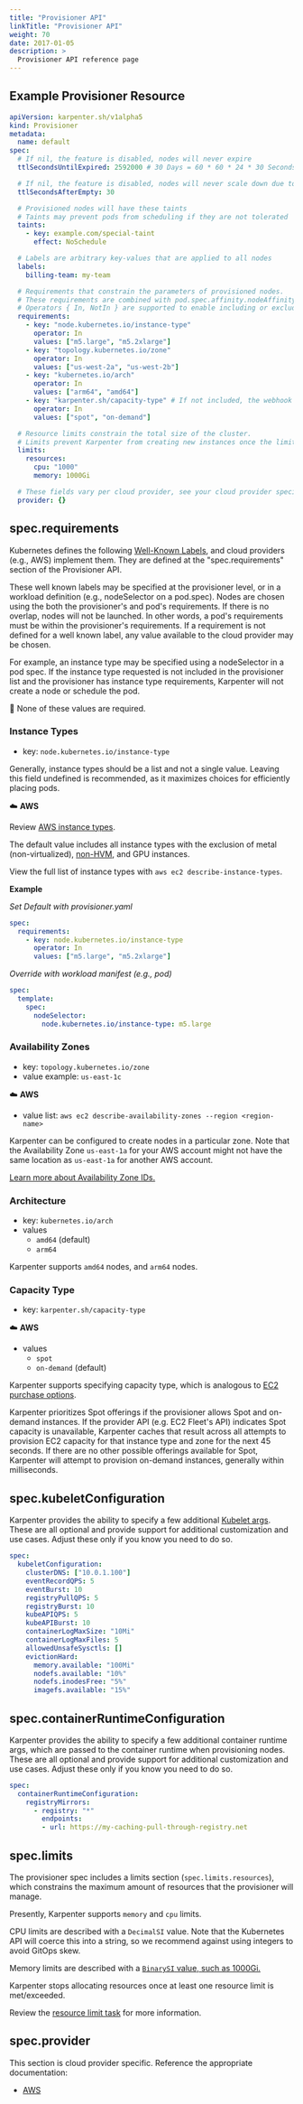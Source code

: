 ```yaml
---
title: "Provisioner API"
linkTitle: "Provisioner API"
weight: 70
date: 2017-01-05
description: >
  Provisioner API reference page
---
```


## Example Provisioner Resource

```yaml
apiVersion: karpenter.sh/v1alpha5
kind: Provisioner
metadata:
  name: default
spec:
  # If nil, the feature is disabled, nodes will never expire
  ttlSecondsUntilExpired: 2592000 # 30 Days = 60 * 60 * 24 * 30 Seconds;

  # If nil, the feature is disabled, nodes will never scale down due to low utilization
  ttlSecondsAfterEmpty: 30

  # Provisioned nodes will have these taints
  # Taints may prevent pods from scheduling if they are not tolerated
  taints:
    - key: example.com/special-taint
      effect: NoSchedule

  # Labels are arbitrary key-values that are applied to all nodes
  labels:
    billing-team: my-team

  # Requirements that constrain the parameters of provisioned nodes.
  # These requirements are combined with pod.spec.affinity.nodeAffinity rules.
  # Operators { In, NotIn } are supported to enable including or excluding values
  requirements:
    - key: "node.kubernetes.io/instance-type"
      operator: In
      values: ["m5.large", "m5.2xlarge"]
    - key: "topology.kubernetes.io/zone"
      operator: In
      values: ["us-west-2a", "us-west-2b"]
    - key: "kubernetes.io/arch"
      operator: In
      values: ["arm64", "amd64"]
    - key: "karpenter.sh/capacity-type" # If not included, the webhook for the AWS cloud provider will default to on-demand
      operator: In
      values: ["spot", "on-demand"]

  # Resource limits constrain the total size of the cluster.
  # Limits prevent Karpenter from creating new instances once the limit is exceeded.
  limits:
    resources:
      cpu: "1000"
      memory: 1000Gi

  # These fields vary per cloud provider, see your cloud provider specific documentation
  provider: {}
```

## spec.requirements

Kubernetes defines the following [Well-Known Labels](https://kubernetes.io/docs/reference/labels-annotations-taints/), and cloud providers (e.g., AWS) implement them. They are defined at the "spec.requirements" section of the Provisioner API. 

These well known labels may be specified at the provisioner level, or in a workload definition (e.g., nodeSelector on a pod.spec). Nodes are chosen using the both the provisioner's and pod's requirements. If there is no overlap, nodes will not be launched. In other words, a pod's requirements must be within the provisioner's requirements. If a requirement is not defined for a well known label, any value available to the cloud provider may be chosen.

For example, an instance type may be specified using a nodeSelector in a pod spec. If the instance type requested is not included in the provisioner list and the provisioner has instance type requirements, Karpenter will not create a node or schedule the pod. 

📝 None of these values are required.

### Instance Types

- key: `node.kubernetes.io/instance-type`

Generally, instance types should be a list and not a single value. Leaving this field undefined is recommended, as it maximizes choices for efficiently placing pods. 

☁️ **AWS**

Review [AWS instance types](https://aws.amazon.com/ec2/instance-types/).

The default value includes all instance types with the exclusion of metal
(non-virtualized),
[non-HVM](https://docs.aws.amazon.com/AWSEC2/latest/UserGuide/virtualization_types.html),
and GPU instances.

View the full list of instance types with `aws ec2 describe-instance-types`.

**Example**

*Set Default with provisioner.yaml*

```yaml
spec:
  requirements:
    - key: node.kubernetes.io/instance-type
      operator: In
      values: ["m5.large", "m5.2xlarge"]
```

*Override with workload manifest (e.g., pod)*

```yaml
spec:
  template:
    spec:
      nodeSelector:
        node.kubernetes.io/instance-type: m5.large
```

### Availability Zones

- key: `topology.kubernetes.io/zone`
- value example: `us-east-1c`

☁️ **AWS**

- value list: `aws ec2 describe-availability-zones --region <region-name>`

Karpenter can be configured to create nodes in a particular zone. Note that the Availability Zone `us-east-1a` for your AWS account might not have the same location as `us-east-1a` for another AWS account.

[Learn more about Availability Zone
IDs.](https://docs.aws.amazon.com/ram/latest/userguide/working-with-az-ids.html)

### Architecture

- key: `kubernetes.io/arch`
- values
  - `amd64` (default)
  - `arm64`

Karpenter supports `amd64` nodes, and `arm64` nodes.


### Capacity Type

- key: `karpenter.sh/capacity-type`

☁️ **AWS**

- values
  - `spot` 
  - `on-demand` (default)

Karpenter supports specifying capacity type, which is analogous to [EC2 purchase options](https://docs.aws.amazon.com/AWSEC2/latest/UserGuide/instance-purchasing-options.html).

Karpenter prioritizes Spot offerings if the provisioner allows Spot and on-demand instances. If the provider API (e.g. EC2 Fleet's API) indicates Spot capacity is unavailable, Karpenter caches that result across all attempts to provision EC2 capacity for that instance type and zone for the next 45 seconds. If there are no other possible offerings available for Spot, Karpenter will attempt to provision on-demand instances, generally within milliseconds. 


## spec.kubeletConfiguration

Karpenter provides the ability to specify a few additional [Kubelet args](https://kubernetes.io/docs/reference/config-api/kubelet-config.v1beta1/#kubelet-config-k8s-io-v1beta1-KubeletConfiguration). These are all optional and provide support for additional customization and use cases. Adjust these only if you know you need to do so.

```yaml
spec:
  kubeletConfiguration:
    clusterDNS: ["10.0.1.100"]
    eventRecordQPS: 5
    eventBurst: 10
    registryPullQPS: 5
    registryBurst: 10
    kubeAPIQPS: 5
    kubeAPIBurst: 10
    containerLogMaxSize: "10Mi"
    containerLogMaxFiles: 5
    allowedUnsafeSysctls: []
    evictionHard:
      memory.available: "100Mi" 
      nodefs.available: "10%" 
      nodefs.inodesFree: "5%" 
      imagefs.available: "15%"
```

## spec.containerRuntimeConfiguration

Karpenter provides the ability to specify a few additional container runtime args, which are passed to the container runtime when provisioning nodes. These are all optional and provide support for additional customization and use cases. Adjust these only if you know you need to do so.

```yaml
spec:
  containerRuntimeConfiguration:
    registryMirrors:
      - registry: "*"
        endpoints:
        - url: https://my-caching-pull-through-registry.net

```

## spec.limits

The provisioner spec includes a limits section (`spec.limits.resources`), which constrains the maximum amount of resources that the provisioner will manage. 

Presently, Karpenter supports `memory` and `cpu` limits. 

CPU limits are described with a `DecimalSI` value. Note that the Kubernetes API will coerce this into a string, so we recommend against using integers to avoid GitOps skew.

Memory limits are described with a [`BinarySI` value, such as 1000Gi.](https://kubernetes.io/docs/concepts/configuration/manage-resources-containers/#meaning-of-memory)

Karpenter stops allocating resources once at least one resource limit is met/exceeded.

Review the [resource limit task](../tasks/set-resource-limits) for more information.



## spec.provider

This section is cloud provider specific. Reference the appropriate documentation:

- [AWS](../aws/provisioning/)



